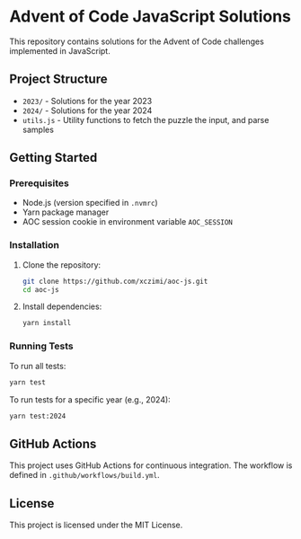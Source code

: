 # Advent of Code JavaScript Solutions

This repository contains solutions for the Advent of Code challenges implemented in JavaScript.

## Project Structure

- `2023/` - Solutions for the year 2023
- `2024/` - Solutions for the year 2024
- `utils.js` - Utility functions to fetch the puzzle the input, and parse samples

## Getting Started

### Prerequisites

- Node.js (version specified in `.nvmrc`)
- Yarn package manager
- AOC session cookie in environment variable `AOC_SESSION`

### Installation

1. Clone the repository:
    ```sh
    git clone https://github.com/xczimi/aoc-js.git
    cd aoc-js
    ```

2. Install dependencies:
    ```sh
    yarn install
    ```

### Running Tests

To run all tests:
```sh
yarn test
```

To run tests for a specific year (e.g., 2024):
```sh
yarn test:2024
```

## GitHub Actions

This project uses GitHub Actions for continuous integration. The workflow is defined in `.github/workflows/build.yml`.

## License

This project is licensed under the MIT License.
